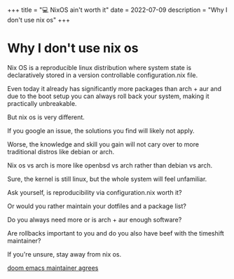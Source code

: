 +++
title = "💻 NixOS ain't worth it"
date = 2022-07-09
description = "Why I don't use nix os"
+++

# Why I don't use nix os

Nix OS is a reproducible linux distribution where system state is declaratively stored in a version controllable configuration.nix file.

Even today it already has significantly more packages than arch + aur and due to the boot setup you can always roll back your system, making it practically unbreakable.

But nix os is very different.

If you google an issue, the solutions you find will likely not apply.

Worse, the knowledge and skill you gain will not cary over to more traditional distros like debian or arch.

Nix os vs arch is more like openbsd vs arch rather than debian vs arch.

Sure, the kernel is still linux, but the whole system will feel unfamiliar.

Ask yourself, is reproducibility via configuration.nix worth it?

Or would you rather maintain your dotfiles and a package list?

Do you always need more or is arch + aur enough software?

Are rollbacks important to you and do you also have beef with the timeshift maintainer?

If you're unsure, stay away from nix os.

[doom emacs maintainer agrees](https://github.com/hlissner/dotfiles)
